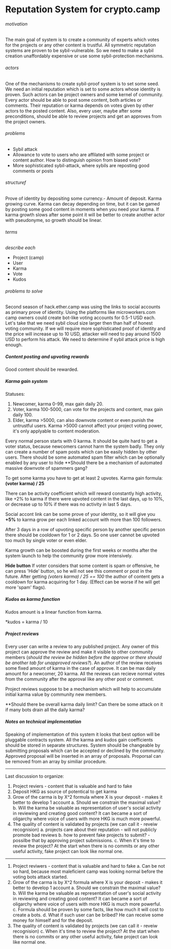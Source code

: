 
# Reputation System for crypto.camp 

###### motivation 
The main goal of system is to create a community of experts which votes for the projects or any other content is trustful. All symmetric reputation systems are proven to be sybil-vulnerable. So we need to make a sybil creation unaffordably expensive or use some sybil-protection mechanisms.

###### actors 
One of the mechanisms to create sybil-proof system is to set some seed. We need an initial reputation which is set to some actors whose identity is proven.
Such actors can be project owners and some kernel of community.
Every actor should be able to post some content, both articles or comments. Their reputation or karma depends on votes given by other actors to the posted content.
Also, every user, maybe after some preconditions, should be able to review projects and get an approves from the project owners.

###### problems 
   -	Sybil attack
   -	Allowance to vote to users who are affilated with some project or content author. How to distinguish opinion from biased vote?
   -	More sophisticated sybil-attack, where sybils are reposting good comments or posts
   
###### structuref
Prove of identity by depositing some currency.-
Amount of deposit.
Karma growing curve. Karma can decay depending on time, but it can be gamed by posting some good content in moments when you need your karma. If karma growth slows after some point it will be better to create another actor with pseudonyme, so growth should be linear.

###### terms 
*describe each*

- Project (camp)
- User
- Karma
- Vote
- Kudos

###### problems to solve

Second season of hack.ether.camp was using the links to social accounts as primary prove of identity. Using the platforms like microworkers.com camp owners could create bot-like voting accounts for 0.5-1 USD each. Let's take that we need sybil cloud size larger then than half of honest voting community.
If we will require more sophisticated proof of identity and the price will increase up to 10 USD, attacker will need to pay around 1500 USD to perform his attack.
We need to determine if sybil attack price is high enough.

##### Content posting and upvoting rewards

Good content should be rewarded. 


##### Karma gain system

Statuses:
1. Newcomer, karma 0-99, max gain daily 20.
2. Voter, karma 100-5000, can vote for the projects and content, max gain daily 100.
3. Elder, karma >5000, can also downvote content or even punish the untrustful users. Karma >5000 cannot affect your project voting power, it's only applyable to content moderation.

Every normal person starts with 0 karma. It should be quite hard to get a voter status, because newcomers cannot harm the system badly. They only can create a number of spam posts which can be easily hidden by other users. 
There should be some automated spam filter which can be optionally enabled by any user to hide
**Should there be a mechanism of automated massive downvote of spammers gang?

To get some karma you have to get at least 2 upvotes. 
Karma gain formula: **(voter karma) / 25**

There can be activity coefficient which will reward constantly high activity, like +2% to karma if there were upvoted content in the last days, up to 10%, or decrease up to 10% if there was no activity in last 5 days.

Social accont link can be some prove of your identity, so it will give you **+5%** to karma grow per each linked account with more than 100 followers.

After 3 days in a row of upvoting specific person by another specific person there should be cooldown for 1 or 2 days. So one user cannot be upvoted too much by single voter or even elder. 

Karma growth can be boosted during the first weeks or months after the system launch to help the community grow more intensively.

**Hide button**
If voter considers that some content is spam or offensive, he can press 'Hide' button, so he will not see this comment or post in the future. After getting *(voters karma) / 25 == 100* the author of content gets a cooldown for karma acquiring for 1 day. (Effect can be worse if he will get more 'spam' flags).

##### Kudos as karma function

Kudos amount is a linear function from karma.

*kudos = karma / 10

##### Project reviews
Every user can write a review to any published project. Any owner of this project can approve the review and make it visible to other community members (*should the review be hidden before the approve or there should be another tab for unapproved reviews?*). An author of the review receives some fixed amount of karma in the case of approve. It can be max daily amount for a newcomer, 20 karma.
All the reviews can recieve normal votes from the community after the approval like any other post or comment.

Project reviews suppose to be a mechanism which will help to accumulate initial karma value by community new members. 

**Should there be overall karma daily limit? Can there be some attack on it if many bots drain all the daily karma?






##### Notes on technical implementation
Speaking of implementation of this system it looks that best option will be pluggable contracts system. All the karma and kudos gain coefficients should be stored in separate structures. System should be changeable by submitting proposals which can be accepted or declined by the community. Approved proposal will be inserted in an array of proposals. Proporsal can be removed from an array by similiar procedure.


***

Last discussion to organize: 

1. Project reviers - content that is valuable and hard to fake
2. Deposit HKG as source of potentical to get karma
3. Grow of the carma is by X^2 formula where X is your deposit - makes it better to develop 1 account
   a. Should we constrain the maximal value?
   b. Will the karma be valuable as representation of user's social activity in reviewing and creating good content? It can became a sort of oligarchy where voice of users with more HKG is much more powerful.
4. The quality of content is validated by projects (we can call it - reveiw recognision)
   a. projects care about their reputation - will not publicly promote bad reviews 
   b. how to prevent fake projects to submit? - possilbe that by approving project submissions.
   c. When it's time to review the project? At the start when there is no commits or any other useful activity, fake project can look like normal one.
   
   
--------
1. Project reviwers - content that is valuable and hard to fake
   a. Can be not so hard, because most maleficient camp was looking normal before the voting bots attack started.
3. Grow of the carma is by X^2 formula where X is your deposit - makes it better to develop 1 account
   a. Should we constrain the maximal value?
   b. Will the karma be valuable as representation of user's social activity in reviewing and creating good content? It can became a sort of oligarchy where voice of users with more HKG is much more powerful.
   c. Formula should be proven by some facts, like how much it will cost to create a bots.
   d. What if such user can be bribed? He can receive some money for himself and for the deposit.
4. The quality of content is validated by projects (we can call it - reveiw recognision)
   c. When it's time to review the project? At the start when there is no commits or any other useful activity, fake project can look like normal one.
